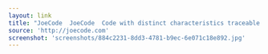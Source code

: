 ```yaml
---
layout: link
title: "JoeCode  JoeCode  Code with distinct characteristics traceable to its author."
source: 'http://joecode.com'
screenshot: 'screenshots/884c2231-8dd3-4781-b9ec-6e071c18e892.jpg'
---
```


